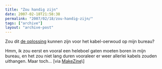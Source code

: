 ```yaml
---
title: "Zou handig zijn"
date: 2007-02-18T21:58:38
permalink: "2007/02/18/zou-handig-zijn/"
tags: ["archive"]
layout: "archive-post"
---
```

Zou dit [de oplossing](http://67.18.248.210/van/ "http://67.18.248.210/van/") kunnen zijn voor het kabel-oerwoud op mijn bureau?

Hmm, ik zou eerst en vooral een heleboel gaten moeten boren in mijn bureau, en het zou niet lang duren vooraleer er weer allerlei kabels zouden uithangen. Maar toch… \[via [MakeZine](http://www.makezine.com/blog/archive/2007/02/declutter_your.html?CMP=OTC-0D6B48984890 "http://www.makezine.com/blog/archive/2007/02/declutter_your.html?CMP=OTC-0D6B48984890")\]
